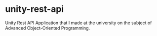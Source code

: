 # unity-rest-api
Unity Rest API Application that I made at the university on the subject of Advanced Object-Oriented Programming.
